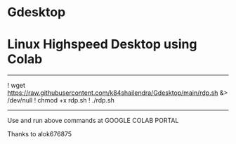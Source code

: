 # Gdesktop
# Linux Highspeed Desktop using Colab
__________________________________________________________________________________________________
! wget https://raw.githubusercontent.com/k84shailendra/Gdesktop/main/rdp.sh &> /dev/null
! chmod +x rdp.sh
! ./rdp.sh

__________________________________________________________________________________________________
Use and run above commands at GOOGLE COLAB PORTAL

Thanks to alok676875 
